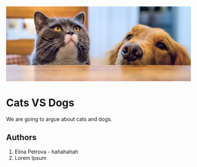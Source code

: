 ![Cats VS Dogs!](banner.jpg "cat and dog")
# Cats VS Dogs

We are going to argue about cats and dogs.

## Authors
1. Elina Petrova - hahahahah
2. Lorem Ipsum


